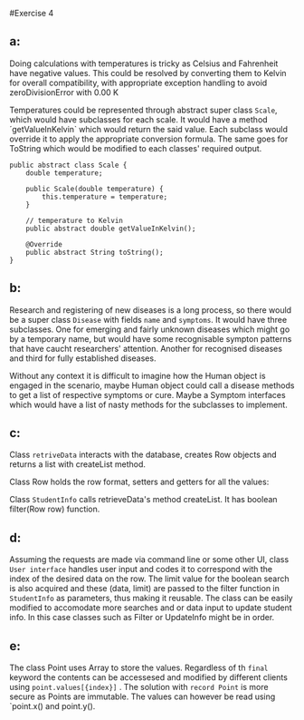 #Exercise 4

## a:

Doing calculations with temperatures is tricky as Celsius and Fahrenheit have negative values. This could be resolved by converting them to Kelvin for overall compatibility, with appropriate exception handling to avoid zeroDivisionError with 0.00 K

Temperatures could be represented through abstract super class `Scale`, which would have subclasses for each scale. It would have a method ´getValueInKelvin` which would return the said value. Each subclass would override it to apply the appropriate conversion formula. The same goes for ToString which would be modified to each classes' required output.

```
public abstract class Scale {
    double temperature; 

    public Scale(double temperature) {
        this.temperature = temperature;
    }

    // temperature to Kelvin
    public abstract double getValueInKelvin();

    @Override
    public abstract String toString();
}

```

## b:

Research and registering of new diseases is a long process, so there would be a super class `Disease` with fields `name` and `symptoms`. It would have three subclasses. One for emerging and fairly unknown diseases which might go by a temporary name, but would have some recognisable sympton patterns that have caucht researchers' attention. Another for recognised diseases and third for fully established diseases. 

Without any context it is difficult to imagine how the Human object is engaged in the scenario, maybe Human object could call a disease methods to get a list of respective symptoms or cure. Maybe a Symptom interfaces which would have a list of nasty methods for the subclasses to implement.

## c:

Class `retriveData` interacts with the database, creates Row objects and returns a list with createList method. 

Class Row holds the row format, setters and getters for all the values:

Class `StudentInfo` calls retrieveData's method createList.
It has boolean filter(Row row) function.
 
## d:

Assuming the requests are made via command line or some other UI, class `User interface` handles user input and codes it to correspond with the index of the desired data on the row. The limit value for the boolean search is also acquired and these (data, limit) are passed to the filter function in `StudentInfo` as parameters, thus making it reusable. The class can be easily modified to accomodate more searches and or data input to update student info. In this case classes such as Filter or UpdateInfo might be in order. 

## e:

The class Point uses Array to store the values. Regardless of th `final` keyword the contents can be accessesed and modified by different clients using `point.values[{index}]` . The solution with `record Point` is more secure as Points are immutable. The values can however be read using `point.x() and point.y().

